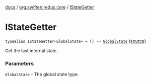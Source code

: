 [docs](../index.md) / [org.swiften.redux.core](index.md) / [IStateGetter](./-i-state-getter.md)

# IStateGetter

`typealias IStateGetter<GlobalState> = () -> `[`GlobalState`](-i-state-getter.md#GlobalState) [(source)](https://github.com/protoman92/KotlinRedux/tree/master/common/common-core/src/main/kotlin/org/swiften/redux/core/Core.kt#L23)

Get the last internal state.

### Parameters

`GlobalState` - The global state type.